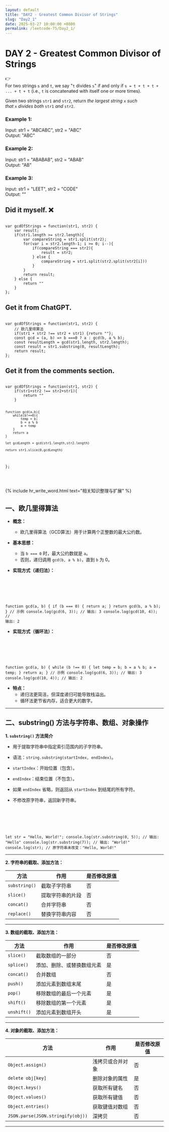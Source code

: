 ```yaml
---
layout: default
title: "DAY2 - Greatest Common Divisor of Strings"
slug: "Day2_1"
date: 2025-03-27 10:00:00 +0800
permalink: /leetcode-75/Day2_1/
---
```


# DAY 2 - Greatest Common Divisor of Strings
<aside class="asideDiv">
    <!-- 图标 -->
    <div>
        👉
    </div>
    <!-- 题目介绍 -->
    <div>
        <!-- 文字介绍部分 -->
        <main>
            <p style="margin: 0;">
                For two strings <code>s</code> and <code>t</code>, we say "<code>t</code> divides <code>s</code>" if and only if <code>s = t + t + t + ... + t + t</code> (i.e., <code>t</code> is concatenated with itself one or more times).
            </p>
            <p>
                Given two strings <code>str1</code> and <code>str2</code>, return <i>the largest string</i> <code>x</code> <i>such that</i> <code>x</code> <i>divides both</i> <code>str1</code> <i>and</i> <code>str2</code>.
            </p>
        </main>
        <!-- 示例部分 -->
        <main>
            <h3>Example 1:</h3>
            <!-- <pre><code class="language-plaintext"> -->
            <p class="quoteLeetcode">
            Input: str1 = "ABCABC", str2 = "ABC"<br>
            Output: "ABC"
            </p>
            <!-- </code></pre> -->
            <h3>Example 2:</h3>
            <p class="quoteLeetcode">
            Input: str1 = "ABABAB", str2 = "ABAB"<br>
            Output: "AB"
            </p>
            <h3>Example 3:</h3>
            <p class="quoteLeetcode">
            Input: str1 = "LEET", str2 = "CODE"<br>
            Output: ""
            </p>
        </main>
    </div>
</aside>


<h2><strong>Did it myself.</strong>  &#x274C;</h2>
<pre><code class="language-js">
var gcdOfStrings = function(str1, str2) {
    var result;
    if(str1.length >= str2.length){
        var compareString = str1.split(str2);
        for(var i = str2.length-1; i >= 0; i--){
            if(compareString === str2){
                result = str2;
            } else {
                compareString = str1.split(str2.split(str2[i]))
            }
        }
        return result;
    } else {
        return ""
    }
};
</code></pre>

<h2><strong>Get it from ChatGPT.</strong></h2>
<pre><code class="language-js">
var gcdOfStrings = function(str1, str2) {
    // 欧几里得算法
    if(str1 + str2 !== str2 + str1) {return ""};
    const gcd = (a, b) => b ===0 ? a : gcd(b, a % b);
    const resultLength = gcd(str1.length, str2.length);
    const result = str1.substring(0, resultLength);
    return result;
};
</code></pre>

<h2><strong>Get it from the comments section.</strong></h2>
<pre><code class="language-js">
var gcdOfStrings = function(str1, str2) {
    if(str1+str2 !== str2+str1){
        return ""
    }

    function gcd(a,b){
        while(b!==0){
            temp = b;
            b = a % b
            a = temp
        }
        return a
    }

    let gcdLength = gcd(str1.length,str2.length)

    return str1.slice(0,gcdLength)
};
</code></pre>
<br>

{% include hr_write_word.html text="相关知识整理与扩展" %}

## 一、欧几里得算法

- **概念：**
    - 欧几里得算法（GCD算法）用于计算两个正整数的最大公约数。
- **基本思想：**
    - 当 `b === 0` 时，最大公约数就是 `a`。
    - 否则，递归调用 `gcd(b, a % b)`，直到 `b` 为 0。
- **实现方式（递归法）：**

    <pre><code class="language-js">
function gcd(a, b) {
    if (b === 0) {
        return a;
    }
    return gcd(b, a % b);
}
// 示例
console.log(gcd(6, 3));    // 输出: 3
console.log(gcd(10, 4));   // 输出: 2
    </code></pre>


- **实现方式（循环法）：**

    <pre><code class="language-js">
function gcd(a, b) {
    while (b !== 0) {
        let temp = b;
        b = a % b;
        a = temp;
    }
    return a;
}
// 示例
console.log(gcd(6, 3));    // 输出: 3
console.log(gcd(10, 4));   // 输出: 2
    </code></pre>

- **特点：**
    - 递归法更简洁，但深度递归可能导致栈溢出。
    - 循环法更节省内存，适合更大的数字。

---

## 二、substring() 方法与字符串、数组、对象操作

**1. `substring()` 方法简介**

- 用于提取字符串中指定索引范围内的子字符串。
- 语法：`string.substring(startIndex, endIndex)`。
- `startIndex`：开始位置（包含）。
- `endIndex`：结束位置（不包含）。
- 如果 `endIndex` 省略，则返回从 `startIndex` 到结尾的所有字符。
- 不修改原字符串，返回新字符串。

    <pre><code class="language-js">
let str = "Hello, World!";
console.log(str.substring(0, 5));   // 输出: "Hello"
console.log(str.substring(7));      // 输出: "World!"
console.log(str);                   // 原字符串未改变："Hello, World!"
    </code></pre>

---

**2. 字符串的截取、添加方法：**

| 方法 | 作用 | 是否修改原值 |
| --- | --- | --- |
| `substring()` | 截取子字符串 | 否 |
| `slice()` | 提取字符串的片段 | 否 |
| `concat()` | 合并字符串 | 否 |
| `replace()` | 替换字符串内容 | 否 |

---

**3. 数组的截取、添加方法：**

| 方法 | 作用 | 是否修改原值 |
| --- | --- | --- |
| `slice()` | 截取数组的一部分 | 否 |
| `splice()` | 添加、删除、或替换数组元素 | 是 |
| `concat()` | 合并数组 | 否 |
| `push()` | 添加元素到数组末尾 | 是 |
| `pop()` | 移除数组的最后一个元素 | 是 |
| `shift()` | 移除数组的第一个元素 | 是 |
| `unshift()` | 添加元素到数组开头 | 是 |

---

**4. 对象的截取、添加方法：**

| 方法 | 作用 | 是否修改原值 |
| --- | --- | --- |
| `Object.assign()` | 浅拷贝或合并对象 | 否 |
| `delete obj[key]` | 删除对象的属性 | 是 |
| `Object.keys()` | 获取所有键名 | 否 |
| `Object.values()` | 获取所有键值 | 否 |
| `Object.entries()` | 获取键值对数组 | 否 |
| `JSON.parse(JSON.stringify(obj))` | 深拷贝 | 否 |

---